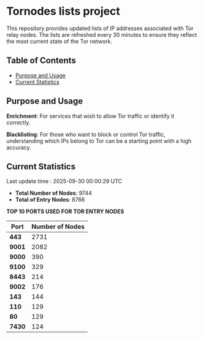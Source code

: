 # Tornodes lists project

This repository provides updated lists of IP addresses associated with Tor relay nodes. The lists are refreshed every 30 minutes to ensure they reflect the most current state of the Tor network.

## Table of Contents

- [Purpose and Usage](#purpose-and-usage)
- [Current Statistics](#current-statistics)


## Purpose and Usage

**Enrichment**: For services that wish to allow Tor traffic or identify it correctly.

**Blacklisting**: For those who want to block or control Tor traffic, understanding which IPs belong to Tor can be a starting point with a high accuracy.

## Current Statistics

Last update time : 2025-09-30 00:00:29 UTC

- **Total Number of Nodes**: 9744
- **Total of Entry Nodes**: 8766

**TOP 10 PORTS USED FOR TOR ENTRY NODES**

| **Port** | **Number of Nodes** |
|------|-----------------|
| **443**   | 2731  |
| **9001**   | 2082  |
| **9000**   | 390  |
| **9100**   | 329  |
| **8443**   | 214  |
| **9002**   | 176  |
| **143**   | 144  |
| **110**   | 129  |
| **80**   | 129  |
| **7430**   | 124  |

